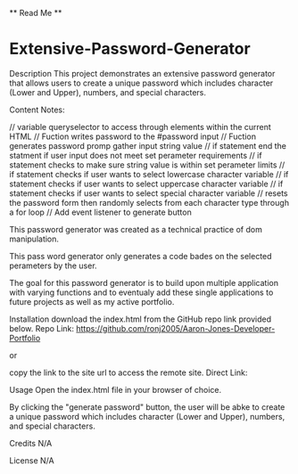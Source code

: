 ** Read Me **

# Extensive-Password-Generator
Description
This project demonstrates an extensive password generator that allows users to create a unique password which includes character (Lower and Upper), numbers, and special characters.


Content Notes: 

// variable queryselector to access through elements within the current HTML
// Fuction writes password to the #password input
// Fuction generates password promp gather input string value
// if statement end the statment if user input does not meet set perameter requirements
// if statement checks to make sure string value is within set perameter limits
// if statement checks if user wants to select lowercase character variable
// if statement checks if user wants to select uppercase character variable
// if statement checks if user wants to select special character variable
// resets the password form then randomly selects from each character type through a for loop
// Add event listener to generate button




This password generator was created as a technical practice of dom manipulation.

This pass word generator only generates a code bades on the selected perameters by the user.

The goal for this password generator is to build upon multiple application with varying functions and to eventualy add these single applications to future projects as well as my active portfolio.

Installation
download the index.html from the GitHub repo link provided below.
Repo Link: https://github.com/ronj2005/Aaron-Jones-Developer-Portfolio

or

copy the link to the site url to access the remote site.
Direct Link: 

Usage
Open the index.html file in your browser of choice.

By clicking the "generate password" button, the user will be abke to create a unique password which includes character (Lower and Upper), numbers, and special characters.

Credits
N/A

License
N/A

